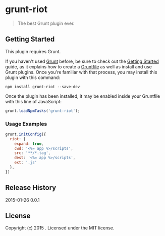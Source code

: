 # grunt-riot

> The best Grunt plugin ever.

## Getting Started
This plugin requires Grunt.

If you haven't used [Grunt](http://gruntjs.com/) before, be sure to check out the [Getting Started](http://gruntjs.com/getting-started) guide, as it explains how to create a [Gruntfile](http://gruntjs.com/sample-gruntfile) as well as install and use Grunt plugins. Once you're familiar with that process, you may install this plugin with this command:

```shell
npm install grunt-riot --save-dev
```

Once the plugin has been installed, it may be enabled inside your Gruntfile with this line of JavaScript:

```js
grunt.loadNpmTasks('grunt-riot');
```


### Usage Examples

```js
grunt.initConfig({
  riot: {
    expand: true,
    cwd: '<%= app %>/scripts',
    src: '**/*.tag',
    dest: '<%= app %>/scripts',
    ext: '.js'
  },
})
```

## Release History
2015-01-26  0.0.1

## License
Copyright (c) 2015 . Licensed under the MIT license.
